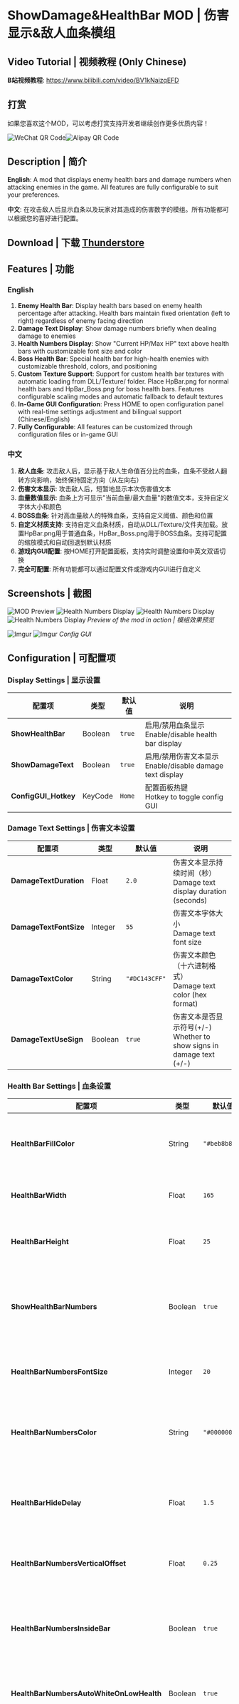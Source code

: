# ShowDamage&HealthBar MOD | 伤害显示&敌人血条模组

## Video Tutorial | 视频教程 (Only Chinese)

**B站视频教程**: https://www.bilibili.com/video/BV1kNaizqEFD

## 打赏 

如果您喜欢这个MOD，可以考虑打赏支持开发者继续创作更多优质内容！

![WeChat QR Code](https://i.postimg.cc/kD3tGxFc/20250907074753-17-40.jpg)![Alipay QR Code](https://i.postimg.cc/NGyJyBk9/20250907074248-16-40.jpg)



## Description | 简介

**English**: A mod that displays enemy health bars and damage numbers when attacking enemies in the game. All features are fully configurable to suit your preferences.

**中文**: 在攻击敌人后显示血条以及玩家对其造成的伤害数字的模组。所有功能都可以根据您的喜好进行配置。

## Download | 下载  [Thunderstore](https://thunderstore.io/c/hollow-knight-silksong/p/XiaohaiMod/ShowDamage_HealthBar/ )

## Features | 功能

### English
1. **Enemy Health Bar**: Display health bars based on enemy health percentage after attacking. Health bars maintain fixed orientation (left to right) regardless of enemy facing direction
2. **Damage Text Display**: Show damage numbers briefly when dealing damage to enemies
3. **Health Numbers Display**: Show "Current HP/Max HP" text above health bars with customizable font size and color
4. **Boss Health Bar**: Special health bar for high-health enemies with customizable threshold, colors, and positioning
5. **Custom Texture Support**: Support for custom health bar textures with automatic loading from DLL/Texture/ folder. Place HpBar.png for normal health bars and HpBar_Boss.png for boss health bars. Features configurable scaling modes and automatic fallback to default textures
6. **In-Game GUI Configuration**: Press HOME to open configuration panel with real-time settings adjustment and bilingual support (Chinese/English)
7. **Fully Configurable**: All features can be customized through configuration files or in-game GUI

### 中文
1. **敌人血条**: 攻击敌人后，显示基于敌人生命值百分比的血条，血条不受敌人翻转方向影响，始终保持固定方向（从左向右）
2. **伤害文本显示**: 攻击敌人后，短暂地显示本次伤害值文本
3. **血量数值显示**: 血条上方可显示"当前血量/最大血量"的数值文本，支持自定义字体大小和颜色
4. **BOSS血条**: 针对高血量敌人的特殊血条，支持自定义阈值、颜色和位置
5. **自定义材质支持**: 支持自定义血条材质，自动从DLL/Texture/文件夹加载。放置HpBar.png用于普通血条，HpBar_Boss.png用于BOSS血条。支持可配置的缩放模式和自动回退到默认材质
6. **游戏内GUI配置**: 按HOME打开配置面板，支持实时调整设置和中英文双语切换
7. **完全可配置**: 所有功能都可以通过配置文件或游戏内GUI进行自定义

## Screenshots | 截图

![MOD Preview](https://i.postimg.cc/qvX098tT/28-1757356236-21140228919.png)
![Health Numbers Display](https://i.postimg.cc/fb8sbDjq/443509ea6a9130a42571fa32af4c05ac.png)
![Health Numbers Display](https://i.postimg.cc/N0sYY5Tr/f146eb8be1104ce1ddada58d4b7d0471.png)
![Health Numbers Display](https://i.postimg.cc/TY1t8GpY/2.png)
*Preview of the mod in action | 模组效果预览*

![Imgur](https://i.postimg.cc/bJLKjTLf/3.png) ![Imgur](https://i.postimg.cc/fyL1W9gt/4.png) 
*Config GUI*


## Configuration | 可配置项

### Display Settings | 显示设置

| 配置项 | 类型 | 默认值 | 说明 |
|--------|------|--------|------|
| **ShowHealthBar** | Boolean | `true` | 启用/禁用血条显示<br>Enable/disable health bar display |
| **ShowDamageText** | Boolean | `true` | 启用/禁用伤害文本显示<br>Enable/disable damage text display |
| **ConfigGUI_Hotkey** | KeyCode | `Home` | 配置面板热键<br>Hotkey to toggle config GUI |

### Damage Text Settings | 伤害文本设置

| 配置项 | 类型 | 默认值 | 说明 |
|--------|------|--------|------|
| **DamageTextDuration** | Float | `2.0` | 伤害文本显示持续时间（秒）<br>Damage text display duration (seconds) |
| **DamageTextFontSize** | Integer | `55` | 伤害文本字体大小<br>Damage text font size |
| **DamageTextColor** | String | `"#DC143CFF"` | 伤害文本颜色（十六进制格式）<br>Damage text color (hex format) |
| **DamageTextUseSign** | Boolean | `true` | 伤害文本是否显示符号(+/-)<br>Whether to show signs in damage text (+/-) |

### Health Bar Settings | 血条设置

| 配置项 | 类型 | 默认值 | 说明 |
|--------|------|--------|------|
| **HealthBarFillColor** | String | `"#beb8b8ff"` | 血条填充颜色（十六进制格式）<br>Health bar fill color (hex format) |
| **HealthBarWidth** | Float | `165` | 血条宽度（像素）<br>Health bar width (pixels) |
| **HealthBarHeight** | Float | `25` | 血条高度（像素）<br>Health bar height (pixels) |
| **ShowHealthBarNumbers** | Boolean | `true` | 是否显示血量数值（当前HP/最大HP）<br>Whether to show health numbers (current HP / max HP) |
| **HealthBarNumbersFontSize** | Integer | `20` | 血量数值文本字体大小<br>Health numbers text font size |
| **HealthBarNumbersColor** | String | `"#000000FF"` | 血量数值文本颜色（十六进制格式）<br>Health numbers text color (hex format) |
| **HealthBarHideDelay** | Float | `1.5` | 血条无变化后自动隐藏延迟时间（秒）<br>Auto-hide delay after no changes (seconds) |
| **HealthBarNumbersVerticalOffset** | Float | `0.25` | 血量数值文本垂直偏移值<br>Vertical offset of health numbers |
| **HealthBarNumbersInsideBar** | Boolean | `true` | 是否将血量数值显示在血条内部<br>Whether to display health numbers inside the health bar |
| **HealthBarNumbersAutoWhiteOnLowHealth** | Boolean | `true` | 低血量时自动变白色文本<br>Auto white text on low health |
| **HealthBarShape** | Integer | `2` | 血条形状（1=长方形，2=圆角）<br>Health bar shape (1=Rectangle, 2=Rounded) |
| **HealthBarCornerRadius** | Integer | `5` | 血条圆角半径（像素）<br>Health bar corner radius (pixels) |

### Boss Health Bar Settings | BOSS血条设置

| 配置项 | 类型 | 默认值 | 说明 |
|--------|------|--------|------|
| **BossHealthThreshold** | Integer | `105` | BOSS血量阈值（超过此值显示BOSS血条）<br>Boss health threshold (show boss health bar when HP exceeds this) |
| **BossHealthBarFillColor** | String | `"#beb8b8ff"` | BOSS血条填充颜色（十六进制格式）<br>Boss health bar fill color (hex format) |
| **BossHealthBarWidth** | Float | `910` | BOSS血条宽度（像素）<br>Boss health bar width (pixels) |
| **BossHealthBarHeight** | Float | `25` | BOSS血条高度（像素）<br>Boss health bar height (pixels) |
| **BossHealthBarBottomPosition** | Boolean | `true` | BOSS血条位置（true=底部，false=顶部）<br>Boss health bar position (true=bottom, false=top) |
| **BossHealthBarNameColor** | String | `"#beb8b8ff"` | BOSS名字文本颜色（十六进制格式）<br>Boss name text color (hex format) |
| **BossMaxHealth** | Float | `3000` | BOSS最大生命值上限（防止异常显示）<br>Boss maximum health limit (prevents abnormal display) |
| **BossHealthBarNumbersColor** | String | `"#000000FF"` | BOSS血量数值文本颜色（十六进制格式）<br>Boss health numbers text color (hex format) |
| **BossHealthBarShape** | Integer | `2` | BOSS血条形状（1=长方形，2=圆角）<br>Boss health bar shape (1=Rectangle, 2=Rounded) |
| **BossHealthBarCornerRadius** | Integer | `15` | BOSS血条圆角半径（像素）<br>Boss health bar corner radius (pixels) |

### Custom Texture Settings | 自定义材质设置

| 配置项 | 类型 | 默认值 | 说明 |
|--------|------|--------|------|
| **EnableCustomTexture** | Boolean | `true` | 启用/禁用自定义材质<br>Enable/disable custom texture |
| **CustomTextureScalingMode** | Integer | `0` | 材质缩放模式（0=拉伸适应，1=保持比例）<br>Texture scaling mode (0=Stretch to fit, 1=Maintain aspect ratio) |

**Custom Texture Usage | 自定义材质使用说明:**
- Place custom texture files in the `DLL directory/Texture/` folder | 将自定义材质文件放置在`DLL目录/Texture/`文件夹中
- Use `HpBar.png` for normal health bars | 使用`HpBar.png`作为普通血条材质
- Use `HpBar_Boss.png` for boss health bars | 使用`HpBar_Boss.png`作为BOSS血条材质
- Textures will automatically fallback to default if custom files are not found | 如果找不到自定义文件，将自动回退到默认材质
- Recommended texture size: 256x64 pixels for optimal quality | 推荐材质尺寸：256x64像素以获得最佳质量

## Configuration File Location | 配置文件位置

**Path | 路径**: `BepInEx/config/Xiaohai.Silksong_HealthBar.cfg`

The configuration file will be automatically generated after the first run. You can modify the settings and restart the game to apply changes.

配置文件将在首次运行后自动生成。您可以修改设置并重启游戏以应用更改。

## Installation | 安装方法

### English
1. Install BepInEx if you haven't already
2. Download the latest release from Thunderstore
3. Extract the mod files to your `BepInEx/plugins` folder
4. Launch the game and enjoy!

### 中文
1. 如果尚未安装，请先安装 BepInEx
2. 从 Thunderstore 下载最新版本
3. 将模组文件解压到 `BepInEx/plugins` 文件夹
4. 启动游戏并享受！



## Author | 作者

**Name | 姓名**: Xiaohai 小海  
**Email | 邮箱**: 515250418@qq.com  
**Bilibili | B站**: https://space.bilibili.com/2055787437





## Future Plans | 更新计划

### English
Currently, only core functionality has been implemented. Future updates will include UI styling and beautification to better match the game's aesthetic.

### 中文
暂时只做了核心功能，以后会进行UI的风格化和美化，使其更符合游戏的风格。

## License | 许可协议 

本MOD基于 **知识共享署名 4.0 国际许可协议 (CC BY 4.0)** 发布。

您可以自由地：
- **共享** — 在任何媒介以任何形式复制、发行本作品
- **演绎** — 修改、转换或以本作品为基础进行创作，包括商业性使用

**惟须遵守下列条件：**
- **署名** — 您必须给出适当的署名（@小海 Xiaohai）。

**以下行为必须标记作者署名：**
- 在视频平台进行介绍推广
- 其他模组平台引用
- 对MOD进行二次开发和引用
- 任何商业用途或修改
- 本说明的主要用途是敬告某些平台,不要再偷我MOD但是说是自己的了!这样只会打击模组开发者的热情!



---

